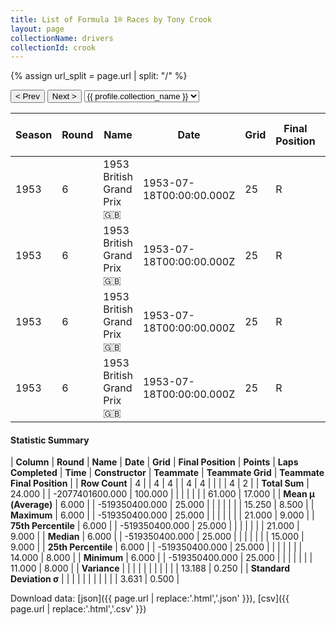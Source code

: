 ```yaml
---
title: List of Formula 1® Races by Tony Crook
layout: page
collectionName: drivers
collectionId: crook
---
```


{% assign url_split = page.url | split: "/" %}
<div id="collection-navigation">
<button onclick="selector.options[selector.selectedIndex-1].value && (window.location = selector.options[selector.selectedIndex-1].value);">&lt; Prev</button>
<button onclick="selector.options[selector.selectedIndex+1].value && (window.location = selector.options[selector.selectedIndex+1].value);">Next &gt;</button>
<select id="selector" onchange="this.options[this.selectedIndex].value && (window.location = this.options[this.selectedIndex].value);">
  {% for collectionId in site.data[page.collectionName].refs %}
    {% if collectionId == page.collectionId %}
      {% assign selected = "selected" %}
    {% else %}
      {% assign selected = "" %}
    {% endif %}
    {% assign profile = site.data[page.collectionName][collectionId].profile %}
    <option value="/f1/{{ page.collectionName }}/{{ collectionId }}/{{ url_split[4] }}" {{ selected }}>{{ profile.collection_name }}</option>
  {% endfor %}
</select>
</div>

| Season | Round | Name | Date | Grid | Final Position | Points | Laps Completed | Time | Constructor | Teammate | Teammate Grid | Teammate Final Position |
|--|--|--|--|--|--|--|--|--|--|--|--|--|
| 1953 | 6 | 1953 British Grand Prix 🇬🇧 | 1953-07-18T00:00:00.000Z | 25 | R | 0.0 | 0 |   | Cooper 🇬🇧 | [Ken Wharton 🇬🇧](/f1/drivers/wharton) | 11 | 8 |
| 1953 | 6 | 1953 British Grand Prix 🇬🇧 | 1953-07-18T00:00:00.000Z | 25 | R | 0.0 | 0 |   | Cooper 🇬🇧 | [Peter Whitehead 🇬🇧](/f1/drivers/whitehead) | 14 | 9 |
| 1953 | 6 | 1953 British Grand Prix 🇬🇧 | 1953-07-18T00:00:00.000Z | 25 | R | 0.0 | 0 |   | Cooper 🇬🇧 | [Jimmy Stewart 🇬🇧](/f1/drivers/jimmy_stewart) | 15 | R |
| 1953 | 6 | 1953 British Grand Prix 🇬🇧 | 1953-07-18T00:00:00.000Z | 25 | R | 0.0 | 0 |   | Cooper 🇬🇧 | [Alan Brown 🇬🇧](/f1/drivers/alan_brown) | 21 | R |

#### Statistic Summary

| **Column** | **Round** | **Name** | **Date** | **Grid** | **Final Position** | **Points** | **Laps Completed** | **Time** | **Constructor** | **Teammate** | **Teammate Grid** | **Teammate Final Position** |
| **Row Count** | 4 |  | 4 | 4 |  | 4 | 4 |  |  |  | 4 | 2 |
| **Total Sum** | 24.000 |  | -2077401600.000 | 100.000 |  |  |  |  |  |  | 61.000 | 17.000 |
| **Mean μ (Average)** | 6.000 |  | -519350400.000 | 25.000 |  |  |  |  |  |  | 15.250 | 8.500 |
| **Maximum** | 6.000 |  | -519350400.000 | 25.000 |  |  |  |  |  |  | 21.000 | 9.000 |
| **75th Percentile** | 6.000 |  | -519350400.000 | 25.000 |  |  |  |  |  |  | 21.000 | 9.000 |
| **Median** | 6.000 |  | -519350400.000 | 25.000 |  |  |  |  |  |  | 15.000 | 9.000 |
| **25th Percentile** | 6.000 |  | -519350400.000 | 25.000 |  |  |  |  |  |  | 14.000 | 8.000 |
| **Minimum** | 6.000 |  | -519350400.000 | 25.000 |  |  |  |  |  |  | 11.000 | 8.000 |
| **Variance** |  |  |  |  |  |  |  |  |  |  | 13.188 | 0.250 |
| **Standard Deviation σ** |  |  |  |  |  |  |  |  |  |  | 3.631 | 0.500 |

Download data: [json]({{ page.url | replace:'.html','.json' }}), [csv]({{ page.url | replace:'.html','.csv' }})
